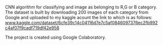 CNN algorithm for classifying and image as belonging to R,G or B category.
The dataset is built by downloading 200 images of each category from Google and uploaded to my kaggle acount the link to which is as follows:
www.kaggle.com/dataset/6cfe39c14c04116d7e7c5af0846097376ec2fb992c4af07f9cadf719df42e958

The project is created using Google Colaboratory.
